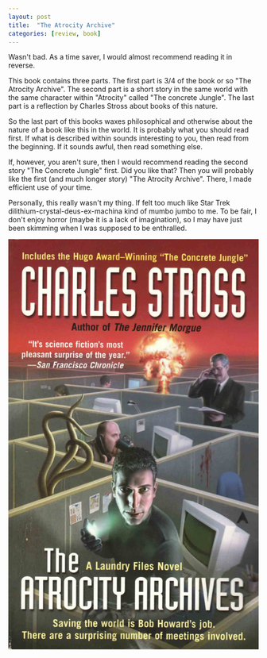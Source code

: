 ```yaml
---
layout: post
title:  "The Atrocity Archive"
categories: [review, book]
---
```


Wasn't bad. As a time saver, I would almost recommend reading it in reverse.

This book contains three parts. The first part is 3/4 of the book or so "The Atrocity Archive". The second part is a short story in the same world with the same character within "Atrocity" called "The concrete Jungle". The last part is a reflection by Charles Stross about books of this nature.

So the last part of this books waxes philosophical and otherwise about the nature of a book like this in the world. It is probably what you should read first. If what is described within sounds interesting to you, then read from the beginning. If it sounds awful, then read something else.

If, however, you aren't sure, then I would recommend reading the second story "The Concrete Jungle" first. Did  you like that? Then you will probably like the first (and much longer story) "The Atrocity Archive". There, I made efficient use of your time.

Personally, this really wasn't my thing. If felt too much like Star Trek dilithium-crystal-deus-ex-machina kind of mumbo jumbo to me. To be fair, I don't enjoy horror (maybe it is a lack of imagination), so I may have just been skimming when I was supposed to be enthralled.

<div class="videos">
<div class="video">
<img src="/assets/the-attrocity-archives.jpg"/>
</div>
</div>
